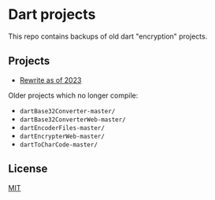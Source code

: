 # Dart projects
This repo contains backups of old dart "encryption" projects.

## Projects
- [Rewrite as of 2023](./dart-encoder-rewrite/README.md)

Older projects which no longer compile:
- `dartBase32Converter-master/`
- `dartBase32ConverterWeb-master/`
- `dartEncoderFiles-master/`
- `dartEncrypterWeb-master/`
- `dartToCharCode-master/`

## License
[MIT](./LICENSE)

